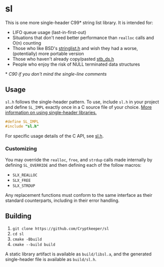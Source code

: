 # sl

This is one more single-header C99* string list library. It is intended for:

- LIFO queue usage (last-in-first-out)
- Situations that don't need better performance than `realloc` calls and O(n) counting
- Those who like BSD's [stringlist.h](https://man.freebsd.org/cgi/man.cgi?query=stringlist&apropos=0&sektion=3&manpath=FreeBSD+11-current&format=html) and wish they had a worse, (potentially) more portable version
- Those who haven't already copy/pasted [stb_ds.h](https://github.com/nothings/stb/blob/master/stb_ds.h)
- People who enjoy the risk of NULL terminated data structures

\* *C90 if you don't mind the single-line comments*

## Usage

`sl.h` follows the single-header pattern. To use, include `sl.h` in your project and define `SL_IMPL` exactly once in a C source file of your choice. [More information on using single-header libraries.](https://github.com/nothings/stb/tree/master?tab=readme-ov-file#how-do-i-use-these-libraries)

```c
#define SL_IMPL
#include "sl.h"
```

For specific usage details of the C API, see [sl.h](src/sl.h).

### Customizing

You may override the `realloc`, `free`, and `strdup` calls made internally by defining `SL_OVERRIDE` and then defining each of the follow macros:

- `SLX_REALLOC`
- `SLX_FREE`
- `SLX_STRDUP`

Any replacement functions must conform to the same interface as their standard counterparts, including in their error handling.

## Building

1. `git clone https://github.com/Cryptkeeper/sl`
2. `cd sl`
3. `cmake -Bbuild`
4. `cmake --build build`

A static library artifact is available as `build/libsl.a`, and the generated single-header file is available as `build/sl.h`.
